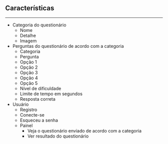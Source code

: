 ## Características
------------------
-  Categoria do questionário
   -  Nome
   -  Detalhe
   -  Imagem
-  Perguntas do questionário de acordo com a categoria
   -  Categoria
   -  Pergunta
   -  Opção 1
   -  Opção 2
   -  Opção 3
   -  Opção 4
   -  Opção 5
   -  Nível de dificuldade
   -  Limite de tempo em segundos
   -  Resposta correta
-  Usuário
   -  Registro
   -  Conecte-se
   -  Esqueceu a senha
   -  Painel
      -  Veja o questionário enviado de acordo com a categoria
      -  Ver resultado do questionário